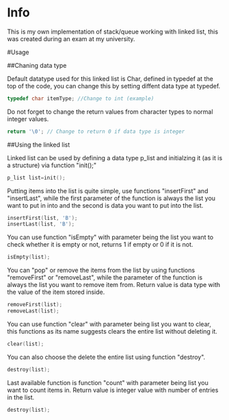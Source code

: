 # Info

This is my own implementation of stack/queue working with linked list, this was created during an exam at my university.

#Usage

##Chaning data type

Default datatype used for this linked list is Char, defined in typedef at the top of the code, you can change this by setting diffent data type at typedef.

```c
typedef char itemType; //Change to int (example)
```
Do not forget to change the return values from character types to normal integer values.

```c
return '\0'; // Change to return 0 if data type is integer
```


##Using the linked list

Linked list can be used by defining a data type p_list and initialzing it (as it is a structure) via function "init();"

```c
p_list list=init();
```

Putting items into the list is quite simple, use functions "insertFirst" and "insertLast", while the first parameter of the function is always the list you want to put in into and the second is data you want to put into the list.

```c
insertFirst(list, 'B');
insertLast(list, 'B');
```

You can use function "isEmpty" with parameter being the list you want to check whether it is empty or not, returns 1 if empty or 0 if it is not.

```c
isEmpty(list);
```

You can "pop" or remove the items from the list by using functions "removeFirst" or "removeLast", while the parameter of the function is always the list you want to remove item from. Return value is data type with the value of the item stored inside.

```c
removeFirst(list);
removeLast(list);
```

You can use function "clear" with parameter being list you want to clear, this functions as its name suggests clears the entire list without deleting it.

```c
clear(list);
```

You can also choose the delete the entire list using function "destroy".

```c
destroy(list);
```

Last available function is function "count" with parameter being list you want to count items in. Return value is integer value with number of entries in the list.

```c
destroy(list);
```


